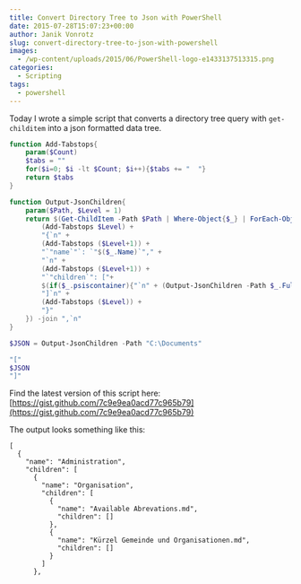 ```yaml
---
title: Convert Directory Tree to Json with PowerShell
date: 2015-07-28T15:07:23+00:00
author: Janik Vonrotz
slug: convert-directory-tree-to-json-with-powershell
images:
  - /wp-content/uploads/2015/06/PowerShell-logo-e1433137513315.png
categories:
  - Scripting
tags:
  - powershell
---
```

Today I wrote a simple script that converts a directory tree query with `get-childitem` into a json formatted data tree.
<!--more-->
 
```powershell
function Add-Tabstops{
    param($Count)
    $tabs = ""
    for($i=0; $i -lt $Count; $i++){$tabs += "  "}
    return $tabs
}

function Output-JsonChildren{
    param($Path, $Level = 1)
    return $(Get-ChildItem -Path $Path | Where-Object{$_} | ForEach-Object{
        (Add-Tabstops $Level) +
        "{`n" + 
        (Add-Tabstops ($Level+1)) +
        "`"name`"`: `"$($_.Name)`"," + 
        "`n" +
        (Add-Tabstops ($Level+1)) + 
        "`"children`": ["+ 
        $(if($_.psiscontainer){"`n" + (Output-JsonChildren -Path $_.FullName -Level ($Level+2))+ "`n" + (Add-Tabstops ($Level+1))}) +
        "]`n" + 
        (Add-Tabstops ($Level)) +
        "}"
    }) -join ",`n"
}

$JSON = Output-JsonChildren -Path "C:\Documents"

"["
$JSON
"]"
```

Find the latest version of this script here: [https://gist.github.com/7c9e9ea0acd77c965b79](https://gist.github.com/7c9e9ea0acd77c965b79)

The output looks something like this:

```
[
  {
    "name": "Administration",
    "children": [
      {
        "name": "Organisation",
        "children": [
          {
            "name": "Available Abrevations.md",
            "children": []
          },
          {
            "name": "Kürzel Gemeinde und Organisationen.md",
            "children": []
          }
        ]
      },
```